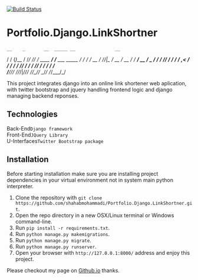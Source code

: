 [![Build Status](https://travis-ci.com/shahabmohammadi/Portfolio.Django.LinkShortner.svg?branch=master)](https://travis-ci.com/shahabmohammadi/Portfolio.Django.LinkShortner)

# Portfolio.Django.LinkShortner
    __    _       __  _____ __               __                 
   / /   (_)___  / /_/ ___// /_  ____  _____/ /_____  ___  _____
  / /   / / __ \/ //_|__ \/ __ \/ __ \/ ___/ __/ __ \/ _ \/ ___/
 / /___/ / / / / ,< ___/ / / / / /_/ / /  / /_/ / / /  __/ /    
/_____/_/_/ /_/_/|_/____/_/ /_/\____/_/   \__/_/ /_/\___/_/     
                                                                

This project integrates django into an online link shortener web aplication, with twitter bootstrap and jquery handling frontend logic and
django managing backend reponses.

## Technologies

Back-End`Django framework`
<br>
Front-End`JQuery Library`
<br>
U-Interfaces`Twitter Bootstrap package`

## Installation

Before starting installation make sure you are installing project dependencies in your virtual environment not in system main python interpreter. 

1. Clone the repository with `git clone https://github.com/shahabmohammadi/Portfolio.Django.LinkShortner.git`.
1. Open the repo directory in a new OSX/Linux terminal or Windows command-line.
1. Run `pip install -r requirements.txt`.
1. Run `python manage.py makemigrations`.
1. Run `python manage.py migrate`.
1. Run `python manage.py runserver`.
1. Open your browser with `http://127.0.0.1:8000/` address and enjoy this project.


Please checkout my page on [Github.io](http://shahabmohammadi.github.io) thanks.
